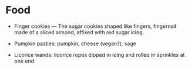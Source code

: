 # Food

- Finger cookies — The sugar cookies shaped like fingers, fingernail made of a sliced almond, affixed with red sugar icing.

- Pumpkin pasties: pumpkin, cheese (vegan?), sage

- Licorice wands: licorice ropes dipped in icing and rolled in sprinkles at one end

